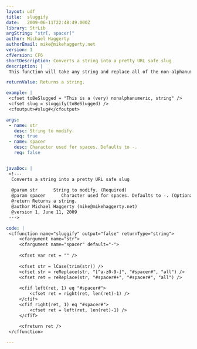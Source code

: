 ```yaml
---
layout: udf
title:  sluggify
date:   2009-06-11T22:48:49.000Z
library: StrLib
argString: "str[, spacer]"
author: Michael Haggerty
authorEmail: mike@mikehaggerty.net
version: 1
cfVersion: CF6
shortDescription: Converts a string into a pretty URL safe slug
description: |
 This function will take any string and replace all of the non-alphanumeric characters with the spacer of your choice (default is '-').

returnValue: Returns a string.

example: |
 <cfset toBeSlugged = "This is a (very) nonalphanumeric, string" />
 <cfset slug = sluggify(toBeSlugged) />
 <cfoutput>#slug#</cfoutput>

args:
 - name: str
   desc: String to modify.
   req: true
 - name: spacer
   desc: Character used for spaces. Defaults to -.
   req: false


javaDoc: |
 <!---
  Converts a string into a pretty URL safe slug
  
  @param str      String to modify. (Required)
  @param spacer      Character used for spaces. Defaults to -. (Optional)
  @return Returns a string. 
  @author Michael Haggerty (mike@mikehaggerty.net) 
  @version 1, June 11, 2009 
 --->

code: |
 <cffunction name="sluggify" output="false" returnType="string">
     <cfargument name="str">
     <cfargument name="spacer" default="-">
     
     <cfset var ret = "" />
     
     <cfset str = lCase(trim(str)) />
     <cfset str = reReplace(str, "[^a-z0-9-]", "#spacer#", "all") />
     <cfset ret = reReplace(str, "#spacer#+", "#spacer#", "all") />
     
     <cfif left(ret, 1) eq "#spacer#">
         <cfset ret = right(ret, len(ret)-1) />
     </cfif>
     <cfif right(ret, 1) eq "#spacer#">
         <cfset ret = left(ret, len(ret)-1) />
     </cfif>
     
     <cfreturn ret />
 </cffunction>

---
```


